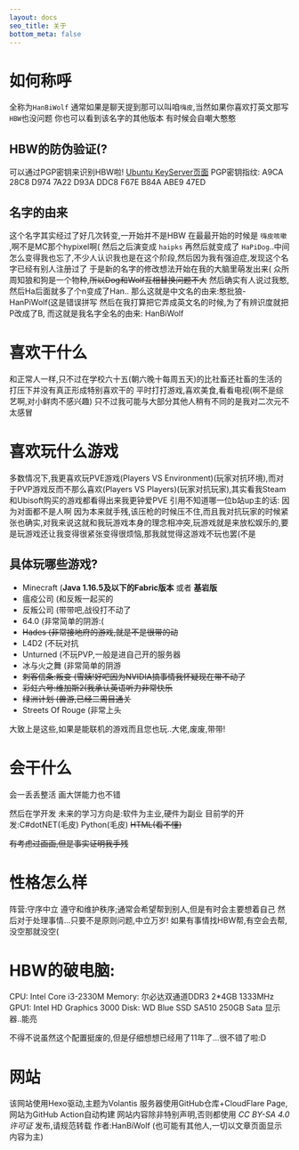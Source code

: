 ```yaml
---
layout: docs
seo_title: 关于
bottom_meta: false
---
```

# 如何称呼

全称为`HanBiWolf`
通常如果是聊天提到那可以叫咱`嗨皮`,当然如果你喜欢打英文那写`HBW`也没问题
你也可以看到该名字的其他版本
有时候会自嘲大憨憨

## HBW的防伪验证(?

可以通过PGP密钥来识别HBW啦!
[Ubuntu KeyServer页面][1]
PGP密钥指纹: A9CA 28C8 D974 7A22 D93A DDC8 F67E B84A ABE9 47ED

## 名字的由来

这个名字其实经过了好几次转变,一开始并不是HBW
在最最开始的时候是 `嗨皮咳嗽` ,啊不是MC那个hypixel啊(
然后之后演变成 `haipks`
再然后就变成了 `HaPiDog`..中间怎么变得我也忘了,不少人认识我也是在这个阶段,然后因为我有强迫症,发现这个名字已经有别人注册过了
于是新的名字的修改想法开始在我的大脑里萌发出来(
众所周知狼和狗是一个物种,<del>所以Dog和Wolf互相替换问题不大</del>
然后确实有人说过我憨,然后Ha后面就多了个n变成了Han..
那么这就是中文名的由来:憨批狼-HanPiWolf(这是错误拼写
然后在我打算把它弄成英文名的时候,为了有辨识度就把P改成了B,
而这就是我名字全名的由来: HanBiWolf

# 喜欢干什么

和正常人一样,只不过在学校六十五(朝六晚十每周五天)的比社畜还社畜的生活的打压下并没有真正形成特别喜欢干的
平时打打游戏,喜欢美食,看看电视(啊不是综艺啊,对小鲜肉不感兴趣)
只不过我可能与大部分其他人稍有不同的是我对二次元不太感冒

# 喜欢玩什么游戏

多数情况下,我更喜欢玩PVE游戏(Players VS Environment)(玩家对抗环境),而对于PVP游戏反而不那么喜欢(Players VS Players)(玩家对抗玩家),其实看我Steam和Ubisoft购买的游戏都看得出来我更钟爱PVE
引用不知道哪一位b站up主的话: 因为对面都不是人啊
因为本来就手残,该压枪的时候压不住,而且我对抗玩家的时候紧张也确实,对我来说这就和我玩游戏本身的理念相冲突,玩游戏就是来放松娱乐的,要是玩游戏还让我变得很紧张变得很烦恼,那我就觉得这游戏不玩也罢(不是

## 具体玩哪些游戏?

  * Minecraft  (**Java 1.16.5及以下的Fabric版本**  或者  **基岩版**
  * 瘟疫公司 (和反叛一起买的
  * 反叛公司 (带带吧,战役打不动了
  * 64.0 (非常简单的阴游:(
  *  ~~Hades (非常接地府的游戏,就是不是很带的动~~
  * L4D2 (不玩对抗
  * Unturned (不玩PVP,一般是进自己开的服务器
  * 冰与火之舞 (非常简单的阴游
  * ~~刺客信条:叛变 (雪姨!好吧因为NVIDIA搞事情我怀疑现在带不动了~~
  * ~~彩虹六号:维加斯2(我承认英语听力非常快乐~~
  * ~~绿洲计划 (兽游,已经二周目通关~~
  * Streets Of Rouge (非常上头

大致上是这些,如果是能联机的游戏而且您也玩..大佬,废废,带带!

# 会干什么

会一丢丢整活
画大饼能力也不错

然后在学开发
未来的学习方向是:软件为主业,硬件为副业
目前学的开发:C#dotNET(毛皮) Python(毛皮)
<del>HTML(看不懂)</del>

<del>有考虑过画画,但是事实证明我手残</del>

# 性格怎么样

阵营:守序中立
遵守和维护秩序;通常会希望帮到别人,但是有时会主要想着自己
然后对于处理事情...只要不是原则问题,中立万岁!
如果有事情找HBW帮,有空会去帮,没空那就没空(

# HBW的破电脑:

CPU: Intel Core i3-2330M
Memory: 尔必达双通道DDR3 2*4GB 1333MHz
GPU1: Intel HD Graphics 3000
Disk: WD Blue SSD SA510 250GB Sata
显示器..能亮

不得不说虽然这个配置挺废的,但是仔细想想已经用了11年了...很不错了啦:D

# 网站

该网站使用Hexo驱动,主题为Volantis
服务器使用GitHub仓库+CloudFlare Page,网站为GitHub Action自动构建
网站内容除非特别声明,否则都使用 _CC BY-SA 4.0许可证_ 发布,请规范转载
作者:HanBiWolf (也可能有其他人,一切以文章页面显示内容为主)

 [1]: http://keyserver.ubuntu.com/pks/lookup?search=A9CA28C8D9747A22D93ADDC8F67EB84AABE947ED&fingerprint=on&op=index

